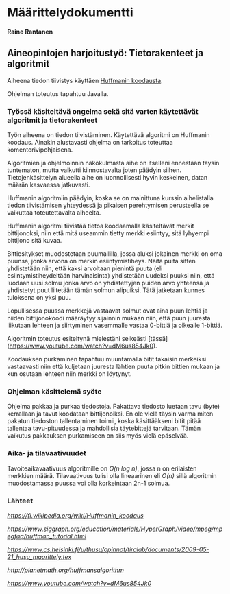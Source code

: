 # Määrittelydokumentti
**Raine Rantanen**


## Aineopintojen harjoitustyö: Tietorakenteet ja algoritmit

Aiheena tiedon tiivistys käyttäen [Huffmanin koodausta](https://fi.wikipedia.org/wiki/Huffmanin_koodaus).

Ohjelman toteutus tapahtuu Javalla. 

### Työssä käsiteltävä ongelma sekä sitä varten käytettävät algoritmit ja tietorakenteet

Työn aiheena on tiedon tiivistäminen. Käytettävä algoritmi on Huffmanin koodaus. Ainakin alustavasti ohjelma on tarkoitus toteuttaa komentorivipohjaisena.

Algoritmien ja ohjelmoinnin näkökulmasta aihe on itselleni ennestään täysin tuntematon, mutta vaikutti kiinnostavalta joten päädyin siihen. Tietojenkäsittelyn alueella aihe on luonnollisesti hyvin keskeinen, datan määrän kasvaessa jatkuvasti.

Huffmanin algoritmiin päädyin, koska se on mainittuna kurssin aihelistalla tiedon tiivistämisen yhteydessä ja pikaisen perehtymisen perusteella se vaikuttaa toteutettavalta aiheelta.

Huffmanin algoritmi tiivistää tietoa koodaamalla käsiteltävät merkit bittijonoksi, niin että mitä useammin tietty merkki esiintyy, sitä lyhyempi bittijono sitä kuvaa.

Bittiesitykset muodostetaan puumallilla, jossa aluksi jokainen merkki on oma puunsa, jonka arvona on merkin esiintymistiheys. Näitä puita sitten yhdistetään niin, että kaksi arvoltaan pienintä puuta (eli esiintymistiheydeltään harvinaisinta) yhdistetään uudeksi puuksi niin, että luodaan uusi solmu jonka arvo on yhdistettyjen puiden arvo yhteensä ja yhdistetyt puut liitetään tämän solmun alipuiksi. Tätä jatketaan kunnes tuloksena on yksi puu.

Lopullisessa puussa merkkejä vastaavat solmut ovat aina puun lehtiä ja niiden bittijonokoodi määräytyy sijainnin mukaan niin, että puun juuresta liikutaan lehteen ja siirtyminen vasemmalle vastaa 0-bittiä ja oikealle 1-bittiä.

Algoritmin toteutus esiteltynä mielestäni selkeästi [tässä] (https://www.youtube.com/watch?v=dM6us854Jk0).

Koodauksen purkaminen tapahtuu muuntamalla bitit takaisin merkeiksi vastaavasti niin että kuljetaan juuresta lähtien puuta pitkin bittien mukaan ja kun osutaan lehteen niin merkki on löytynyt.


### Ohjelman käsittelemä syöte

Ohjelma pakkaa ja purkaa tiedostoja. Pakattava tiedosto luetaan tavu (byte) kerrallaan ja tavut koodataan bittijonoiksi. En ole vielä täysin varma miten pakatun tiedoston tallentaminen toimii, koska käsittääkseni bitit pitää tallentaa tavu-pituudessa ja mahdollisia täytebittejä tarvitaan. Tämän vaikutus pakkauksen purkamiseen on siis myös vielä epäselvää. 

### Aika- ja tilavaativuudet

Tavoiteaikavaativuus algoritmille on *O(n log n)*, jossa n on erilaisten merkkien määrä. Tilavaativuus tulisi olla lineaarinen eli *O(n)* sillä algoritmin muodostamassa puussa voi olla korkeintaan 2n-1 solmua.

### Lähteet

*https://fi.wikipedia.org/wiki/Huffmanin_koodaus*

*https://www.siggraph.org/education/materials/HyperGraph/video/mpeg/mpegfaq/huffman_tutorial.html*

*https://www.cs.helsinki.fi/u/thusu/opinnot/tiralab/documents/2009-05-21_husu_maarittely.tex*

*http://planetmath.org/huffmansalgorithm*

*https://www.youtube.com/watch?v=dM6us854Jk0*
